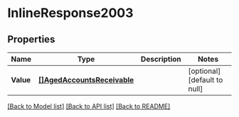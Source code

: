 # InlineResponse2003

## Properties
Name | Type | Description | Notes
------------ | ------------- | ------------- | -------------
**Value** | [**[]AgedAccountsReceivable**](agedAccountsReceivable.md) |  | [optional] [default to null]

[[Back to Model list]](../README.md#documentation-for-models) [[Back to API list]](../README.md#documentation-for-api-endpoints) [[Back to README]](../README.md)

